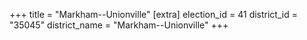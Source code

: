 +++
title = "Markham--Unionville"
[extra]
election_id = 41
district_id = "35045"
district_name = "Markham--Unionville"
+++
